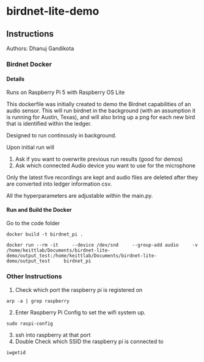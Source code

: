 # birdnet-lite-demo

## Instructions
Authors: Dhanuj Gandikota


### Birdnet Docker

#### Details

Runs on Raspberry Pi 5 with Raspberry OS Lite

This dockerfile was initially created to demo the Birdnet capabilities of an audio sensor. This will run birdnet in the background (with an assumption it is running for Austin, Texas), and will also bring up a png for each new bird that is identified within the ledger. 

Designed to run continously in background.

Upon initial run will
1. Ask if you want to overwrite previous run results (good for demos)
2. Ask which connected Audio device you want to use for the microphone

Only the latest five recordings are kept and audio files are deleted after they are converted into ledger information csv. 

All the hyperparameters are adjustable within the main.py.

#### Run and Build the Docker

Go to the code folder
```
docker build -t birdnet_pi .
```
```
docker run --rm -it     --device /dev/snd     --group-add audio     -v /home/keittlab/Documents/birdnet-lite-demo/output_test:/home/keittlab/Documents/birdnet-lite-demo/output_test     birdnet_pi
```


### Other Instructions


1. Check which port the raspberry pi is registered on
```
arp -a | grep raspberry
```
2. Enter Raspberry Pi Config to set the wifi system up.
```
sudo raspi-config
```
3. ssh into raspberry at that port
4. Double Check which SSID the raspberry pi is connected to
```
iwgetid
```